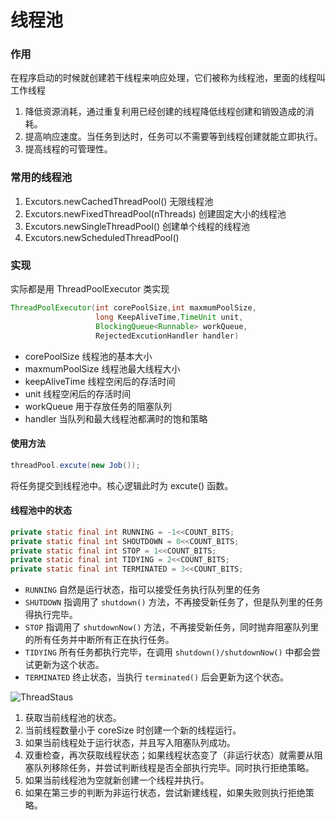 # 线程池

### 作用

在程序启动的时候就创建若干线程来响应处理，它们被称为线程池，里面的线程叫工作线程

1. 降低资源消耗，通过重复利用已经创建的线程降低线程创建和销毁造成的消耗。
2. 提高响应速度。当任务到达时，任务可以不需要等到线程创建就能立即执行。
3. 提高线程的可管理性。

### 常用的线程池

1. Excutors.newCachedThreadPool\(\)                     无限线程池
2. Excutors.newFixedThreadPool\(nThreads\)        创建固定大小的线程池
3. Excutors.newSingleThreadPool\(\)                        创建单个线程的线程池
4. Excutors.newScheduledThreadPool\(\) 

### 实现

实际都是用 ThreadPoolExecutor 类实现

```java
ThreadPoolExecutor(int corePoolSize,int maxmumPoolSize,
                   long KeepAliveTime,TimeUnit unit,
                   BlockingQueue<Runnable> workQueue,
                   RejectedExcutionHandler handler)
```

* corePoolSize             线程池的基本大小
* maxmumPoolSize    线程池最大线程大小
* keepAliveTime          线程空闲后的存活时间
* unit                              线程空闲后的存活时间
* workQueue                 用于存放任务的阻塞队列
* handler                        当队列和最大线程池都满时的饱和策略

#### 使用方法

```java
threadPool.excute(new Job());
```

将任务提交到线程池中。核心逻辑此时为 excute\(\) 函数。

#### 线程池中的状态

```java
private static final int RUNNING = -1<<COUNT_BITS;
private static final int SHOUTDOWN = 0<<COUNT_BITS;
private static final int STOP = 1<<COUNT_BITS;
private static final int TIDYING = 2<<COUNT_BITS;
private static final int TERMINATED = 3<<COUNT_BITS;
```



* `RUNNING` 自然是运行状态，指可以接受任务执行队列里的任务
* `SHUTDOWN` 指调用了 `shutdown()` 方法，不再接受新任务了，但是队列里的任务得执行完毕。
* `STOP` 指调用了 `shutdownNow()` 方法，不再接受新任务，同时抛弃阻塞队列里的所有任务并中断所有正在执行任务。
* `TIDYING` 所有任务都执行完毕，在调用 `shutdown()/shutdownNow()` 中都会尝试更新为这个状态。
* `TERMINATED` 终止状态，当执行 `terminated()` 后会更新为这个状态。

![ThreadStaus](../../.gitbook/assets/threadstatus.jpg)

1. 获取当前线程池的状态。
2. 当前线程数量小于 coreSize 时创建一个新的线程运行。
3. 如果当前线程处于运行状态，并且写入阻塞队列成功。
4. 双重检查，再次获取线程状态；如果线程状态变了（非运行状态）就需要从阻塞队列移除任务，并尝试判断线程是否全部执行完毕。同时执行拒绝策略。
5. 如果当前线程池为空就新创建一个线程并执行。
6. 如果在第三步的判断为非运行状态，尝试新建线程，如果失败则执行拒绝策略。

